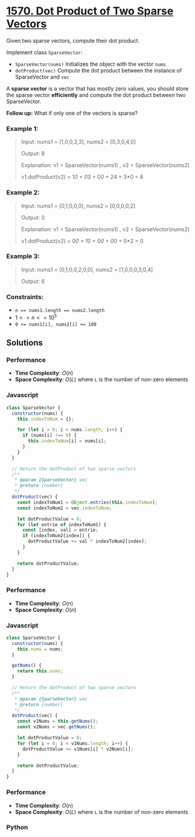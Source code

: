 # [1570. Dot Product of Two Sparse Vectors](https://leetcode.com/problems/dot-product-of-two-sparse-vectors/description)

Given two sparse vectors, compute their dot product.

Implement class `SparseVector`:
- `SparseVector(nums)` Initializes the object with the vector `nums`
- `dotProduct(vec)` Compute the dot product between the instance of SparseVector and `vec`

A **sparse vector** is a vector that has mostly zero values, you should store the sparse vector **efficiently** and compute the dot product between two SparseVector.

**Follow up:** What if only one of the vectors is sparse?

 

### Example 1:
> Input: nums1 = [1,0,0,2,3], nums2 = [0,3,0,4,0]
>
> Output: 8
>
> Explanation: v1 = SparseVector(nums1) , v2 = SparseVector(nums2)
>
> v1.dotProduct(v2) = 1*0 + 0*3 + 0*0 + 2*4 + 3*0 = 8


### Example 2:
> Input: nums1 = [0,1,0,0,0], nums2 = [0,0,0,0,2]
>
> Output: 0
>
> Explanation: v1 = SparseVector(nums1) , v2 = SparseVector(nums2)
>
> v1.dotProduct(v2) = 0*0 + 1*0 + 0*0 + 0*0 + 0*2 = 0


### Example 3:
> Input: nums1 = [0,1,0,0,2,0,0], nums2 = [1,0,0,0,3,0,4]
>
> Output: 6
 

### Constraints:
- `n == nums1.length == nums2.length`
- $1 <= n <= 10^{5}$
- `0 <= nums1[i], nums2[i] <= 100`


## Solutions

### Performance

- **Time Complexity**: $O(n)$
- **Space Complexity**: $O(L)$ where `L` is the number of non-zero elements

### Javascript
```javascript
class SparseVector {
  constructor(nums) {
    this.indexToNum = {};

    for (let i = 0; i < nums.length; i++) {
      if (nums[i] !== 0) {
        this.indexToNum[i] = nums[i];
      }
    }
  }

  // Return the dotProduct of two sparse vectors
  /**
   * @param {SparseVector} vec
   * @return {number}
   */
  dotProduct(vec) {
    const indexToNum1 = Object.entries(this.indexToNum);
    const indexToNum2 = vec.indexToNum;

    let dotProductValue = 0;
    for (let entrie of indexToNum1) {
      const [index, val] = entrie;
      if (indexToNum2[index]) {
        dotProductValue += val * indexToNum2[index];
      }
    }

    return dotProductValue;
  }
}
```


### Performance

- **Time Complexity**: $O(n)$
- **Space Complexity**: $O(n)$

### Javascript
```javascript
class SparseVector {
  constructor(nums) {
    this.nums = nums;
  }

  getNums() {
    return this.nums;
  }

  // Return the dotProduct of two sparse vectors
  /**
   * @param {SparseVector} vec
   * @return {number}
   */
  dotProduct(vec) {
    const v1Nums = this.getNums();
    const v2Nums = vec.getNums();

    let dotProductValue = 0;
    for (let i = 0; i < v1Nums.length; i++) {
      dotProductValue += v1Nums[i] * v2Nums[i];
    }

    return dotProductValue;
  }
}
```


### Performance

- **Time Complexity**: $O(n)$
- **Space Complexity**: $O(L)$ where `L` is the number of non-zero elements

### Python
```python

```